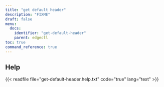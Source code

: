 ```yaml
---
title: "get default header"
description: "FIXME"
draft: false
menu:
  docs:
    identifier: "get-default-header"
    parent: edgectl
toc: true
command_reference: true
---
```


## Help

{{< readfile file="get-default-header.help.txt" code="true" lang="text" >}}
